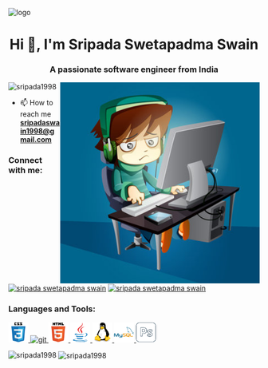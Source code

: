 ![logo](https://github.com/sripada1998/sripada1998/blob/main/to%20my%20profile.gif)
<h1 align="center">Hi 👋, I'm Sripada Swetapadma Swain</h1>
<h3 align="center">A passionate software engineer from India</h3>
<img align="right" alt="coding" width="400" src="https://github.com/sripada1998/sripada1998/blob/main/git.jpg">

<p align="left"> <img src="https://komarev.com/ghpvc/?username=sripada1998&label=Profile%20views&color=0e75b6&style=flat" alt="sripada1998" /> </p>

- 📫 How to reach me **sripadaswain1998@gmail.com**

<h3 align="left">Connect with me:</h3>
<p align="left">
<a href="https://linkedin.com/in/sripada swetapadma swain" target="blank"><img align="center" src="https://raw.githubusercontent.com/rahuldkjain/github-profile-readme-generator/master/src/images/icons/Social/linked-in-alt.svg" alt="sripada swetapadma swain" height="30" width="40" /></a>
<a href="https://fb.com/sripada swetapadma swain" target="blank"><img align="center" src="https://raw.githubusercontent.com/rahuldkjain/github-profile-readme-generator/master/src/images/icons/Social/facebook.svg" alt="sripada swetapadma swain" height="30" width="40" /></a>
</p>

<h3 align="left">Languages and Tools:</h3>
<p align="left"> <a href="https://www.w3schools.com/css/" target="_blank" rel="noreferrer"> <img src="https://raw.githubusercontent.com/devicons/devicon/master/icons/css3/css3-original-wordmark.svg" alt="css3" width="40" height="40"/> </a> <a href="https://git-scm.com/" target="_blank" rel="noreferrer"> <img src="https://www.vectorlogo.zone/logos/git-scm/git-scm-icon.svg" alt="git" width="40" height="40"/> </a> <a href="https://www.w3.org/html/" target="_blank" rel="noreferrer"> <img src="https://raw.githubusercontent.com/devicons/devicon/master/icons/html5/html5-original-wordmark.svg" alt="html5" width="40" height="40"/> </a> <a href="https://www.java.com" target="_blank" rel="noreferrer"> <img src="https://raw.githubusercontent.com/devicons/devicon/master/icons/java/java-original.svg" alt="java" width="40" height="40"/> </a> <a href="https://www.linux.org/" target="_blank" rel="noreferrer"> <img src="https://raw.githubusercontent.com/devicons/devicon/master/icons/linux/linux-original.svg" alt="linux" width="40" height="40"/> </a> <a href="https://www.mysql.com/" target="_blank" rel="noreferrer"> <img src="https://raw.githubusercontent.com/devicons/devicon/master/icons/mysql/mysql-original-wordmark.svg" alt="mysql" width="40" height="40"/> </a> <a href="https://www.photoshop.com/en" target="_blank" rel="noreferrer"> <img src="https://raw.githubusercontent.com/devicons/devicon/master/icons/photoshop/photoshop-line.svg" alt="photoshop" width="40" height="40"/> </a> </p>

<p><img align="left" src="https://github-readme-stats.vercel.app/api/top-langs?username=sripada1998&show_icons=true&locale=en&layout=compact" alt="sripada1998" /></p>

<p>&nbsp;<img align="center" src="https://github-readme-stats.vercel.app/api?username=sripada1998&show_icons=true&locale=en" alt="sripada1998" /></p>
